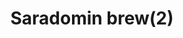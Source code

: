 ---
layout: item
title: Saradomin brew(2)
item-id: 6689
datatable: true
id: 6689
name: "Saradomin brew(2)"
members: true
lowalch: 60
highalch: 90
examine: "2 doses of Saradomin brew."
monsters:
  - id: 7144
    name: "Demonic gorilla"
    members: true
    combat_level: 275
    wiki_url: "https://oldschool.runescape.wiki/w/Demonic_gorilla"
    drops:
      - quantity: "1"
        rarity: 0.05
    image: "https://oldschool.runescape.wiki/images/thumb/e/ee/Demonic_gorilla.png/260px-Demonic_gorilla.png?5f457"
---